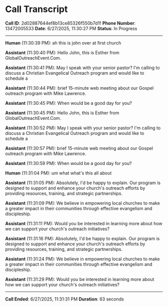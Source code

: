 # Call Transcript
**Call ID**: 2d02887644ef8b13ce85326f550b7d1f
**Phone Number**: 13472005533
**Date**: 6/27/2025, 11:30:27 PM
**Status**: In Progress

---

**Human** (11:30:39 PM): ah this is john over at first church

**Assistant** (11:30:40 PM): Hello John, this is Esther from GlobalOutreachEvent.Com.

**Assistant** (11:30:41 PM):  May I speak with your senior pastor?  I'm calling to discuss a Christian Evangelical Outreach program and would like to schedule a

**Assistant** (11:30:44 PM):  brief 15-minute web meeting about our Gospel outreach program with Mike Lawrence.

**Assistant** (11:30:45 PM):  When would be a good day for you?

**Assistant** (11:30:45 PM): Hello John, this is Esther from GlobalOutreachEvent.Com.

**Assistant** (11:30:52 PM):  May I speak with your senior pastor?  I'm calling to discuss a Christian Evangelical Outreach program and would like to schedule a

**Assistant** (11:30:57 PM):  brief 15-minute web meeting about our Gospel outreach program with Mike Lawrence.

**Assistant** (11:30:59 PM):  When would be a good day for you?

**Human** (11:31:04 PM): um what what's this all about

**Assistant** (11:31:05 PM): Absolutely, I'd be happy to explain. Our program is designed to support and enhance your church's outreach efforts by providing resources, training, and strategic partnerships.

**Assistant** (11:31:09 PM):  We believe in empowering local churches to make a greater impact in their communities through effective evangelism and discipleship.

**Assistant** (11:31:11 PM):  Would you be interested in learning more about how we can support your church's outreach initiatives?

**Assistant** (11:31:16 PM): Absolutely, I'd be happy to explain. Our program is designed to support and enhance your church's outreach efforts by providing resources, training, and strategic partnerships.

**Assistant** (11:31:24 PM):  We believe in empowering local churches to make a greater impact in their communities through effective evangelism and discipleship.

**Assistant** (11:31:29 PM):  Would you be interested in learning more about how we can support your church's outreach initiatives?


---

**Call Ended**: 6/27/2025, 11:31:31 PM
**Duration**: 63 seconds
